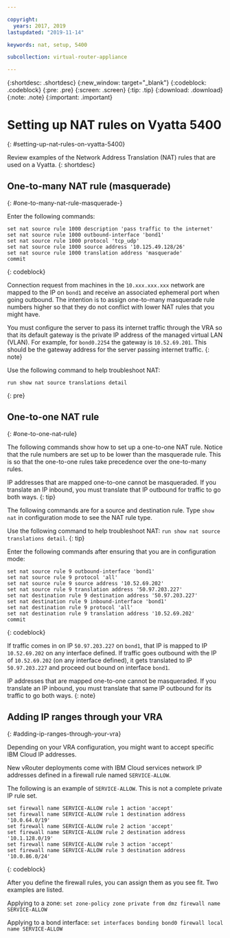 ```yaml
---

copyright:
  years: 2017, 2019
lastupdated: "2019-11-14"

keywords: nat, setup, 5400

subcollection: virtual-router-appliance

---
```


{:shortdesc: .shortdesc}
{:new_window: target="_blank"}
{:codeblock: .codeblock}
{:pre: .pre}
{:screen: .screen}
{:tip: .tip}
{:download: .download}
{:note: .note}
{:important: .important}

# Setting up NAT rules on Vyatta 5400
{: #setting-up-nat-rules-on-vyatta-5400}

Review examples of the Network Address Translation (NAT) rules that are used on a Vyatta.
{: shortdesc}

## One-to-many NAT rule (masquerade)
{: #one-to-many-nat-rule-masquerade-}

Enter the following commands:

```
set nat source rule 1000 description 'pass traffic to the internet'
set nat source rule 1000 outbound-interface 'bond1'
set nat source rule 1000 protocol 'tcp_udp'
set nat source rule 1000 source address '10.125.49.128/26'
set nat source rule 1000 translation address 'masquerade'
commit
```
{: codeblock}

Connection request from machines in the `10.xxx.xxx.xxx` network are mapped to the IP on `bond1` and receive an associated ephemeral port when going outbound. The intention is to assign one-to-many masquerade rule numbers higher so that they do not conflict with lower NAT rules that you might have.

You must configure the server to pass its internet traffic through the VRA so that its default gateway is the private IP address of the managed virtual LAN (VLAN). For example, for `bond0.2254` the gateway is `10.52.69.201`. This should be the gateway address for the server passing internet traffic.
{: note}

Use the following command to help troubleshoot NAT:

```
run show nat source translations detail
```
{: pre}

## One-to-one NAT rule
{: #one-to-one-nat-rule}

The following commands show how to set up a one-to-one NAT rule. Notice that the rule numbers are set up to be lower than the masquerade rule. This is so that the one-to-one rules take precedence over the one-to-many rules.

IP addresses that are mapped one-to-one cannot be masqueraded. If you translate an IP inbound, you must translate that IP outbound for traffic to go both ways.
{: tip}

The following commands are for a source and destination rule. Type `show nat` in configuration mode to see the NAT rule type.

   Use the following command to help troubleshoot NAT: `run show nat source translations detail`.
   {: tip}

Enter the following commands after ensuring that you are in configuration mode:

```
set nat source rule 9 outbound-interface 'bond1'
set nat source rule 9 protocol 'all'
set nat source rule 9 source address '10.52.69.202'
set nat source rule 9 translation address '50.97.203.227'
set nat destination rule 9 destination address '50.97.203.227'
set nat destination rule 9 inbound-interface 'bond1'
set nat destination rule 9 protocol 'all'
set nat destination rule 9 translation address '10.52.69.202'
commit
```
{: codeblock}

If traffic comes in on IP `50.97.203.227` on `bond1`, that IP is mapped to IP `10.52.69.202` on any interface defined. If traffic goes outbound with the IP of `10.52.69.202` (on any interface defined), it gets translated to IP `50.97.203.227` and proceed out bound on interface `bond1`.

IP addresses that are mapped one-to-one cannot be masqueraded. If you translate an IP inbound, you must translate that same IP outbound for its traffic to go both ways.
{: note}

## Adding IP ranges through your VRA
{: #adding-ip-ranges-through-your-vra}

Depending on your VRA configuration, you might want to accept specific IBM Cloud IP addresses.

New vRouter deployments come with IBM Cloud services network IP addresses defined in a firewall rule named `SERVICE-ALLOW`.

The following is an example of `SERVICE-ALLOW`. This is not a complete private IP rule set.

```
set firewall name SERVICE-ALLOW rule 1 action 'accept'
set firewall name SERVICE-ALLOW rule 1 destination address '10.0.64.0/19'
set firewall name SERVICE-ALLOW rule 2 action 'accept'
set firewall name SERVICE-ALLOW rule 2 destination address '10.1.128.0/19'
set firewall name SERVICE-ALLOW rule 3 action 'accept'
set firewall name SERVICE-ALLOW rule 3 destination address '10.0.86.0/24'
```
{: codeblock}

After you define the firewall rules, you can assign them as you see fit. Two examples are listed.

Applying to a zone: `set zone-policy zone private from dmz firewall name SERVICE-ALLOW`

Applying to a bond interface: `set interfaces bonding bond0 firewall local name SERVICE-ALLOW`

